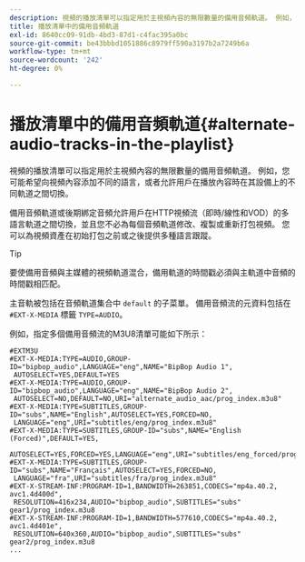 ```yaml
---
description: 視頻的播放清單可以指定用於主視頻內容的無限數量的備用音頻軌道。 例如，您可能希望向視頻內容添加不同的語言，或者允許用戶在播放內容時在其設備上的不同軌道之間切換。
title: 播放清單中的備用音頻軌道
exl-id: 8640cc09-91db-4bd3-87d1-c4fac395a0bc
source-git-commit: be43bbbd1051886c8979ff590a3197b2a7249b6a
workflow-type: tm+mt
source-wordcount: '242'
ht-degree: 0%

---
```


# 播放清單中的備用音頻軌道{#alternate-audio-tracks-in-the-playlist}

視頻的播放清單可以指定用於主視頻內容的無限數量的備用音頻軌道。 例如，您可能希望向視頻內容添加不同的語言，或者允許用戶在播放內容時在其設備上的不同軌道之間切換。

備用音頻軌道或後期綁定音頻允許用戶在HTTP視頻流（即時/線性和VOD）的多語言軌道之間切換，並且您不必為每個音頻軌道修改、複製或重新打包視頻。 您可以為視頻資產在初始打包之前或之後提供多種語言跟蹤。

>[!TIP]
>
>要使備用音頻與主媒體的視頻軌道混合，備用軌道的時間戳必須與主軌道中音頻的時間戳相匹配。

主音軌被包括在音頻軌道集合中 `default` 的子菜單。 備用音頻流的元資料包括在 `#EXT-X-MEDIA` 標籤 `TYPE=AUDIO`。

例如，指定多個備用音頻流的M3U8清單可能如下所示：

```
#EXTM3U
#EXT-X-MEDIA:TYPE=AUDIO,GROUP-ID="bipbop_audio",LANGUAGE="eng",NAME="BipBop Audio 1",
 AUTOSELECT=YES,DEFAULT=YES
#EXT-X-MEDIA:TYPE=AUDIO,GROUP-ID="bipbop_audio",LANGUAGE="eng",NAME="BipBop Audio 2",
 AUTOSELECT=NO,DEFAULT=NO,URI="alternate_audio_aac/prog_index.m3u8"
#EXT-X-MEDIA:TYPE=SUBTITLES,GROUP-ID="subs",NAME="English",AUTOSELECT=YES,FORCED=NO,
 LANGUAGE="eng",URI="subtitles/eng/prog_index.m3u8"
#EXT-X-MEDIA:TYPE=SUBTITLES,GROUP-ID="subs",NAME="English (Forced)",DEFAULT=YES,
 AUTOSELECT=YES,FORCED=YES,LANGUAGE="eng",URI="subtitles/eng_forced/prog_index.m3u8"
#EXT-X-MEDIA:TYPE=SUBTITLES,GROUP-ID="subs",NAME="Français",AUTOSELECT=YES,FORCED=NO,
 LANGUAGE="fra",URI="subtitles/fra/prog_index.m3u8"
#EXT-X-STREAM-INF:PROGRAM-ID=1,BANDWIDTH=263851,CODECS="mp4a.40.2, avc1.4d400d",
 RESOLUTION=416x234,AUDIO="bipbop_audio",SUBTITLES="subs" 
gear1/prog_index.m3u8
#EXT-X-STREAM-INF:PROGRAM-ID=1,BANDWIDTH=577610,CODECS="mp4a.40.2, avc1.4d401e",
 RESOLUTION=640x360,AUDIO="bipbop_audio",SUBTITLES="subs"
gear2/prog_index.m3u8
...
```
